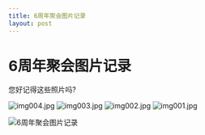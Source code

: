 ```yaml
---
title: 6周年聚会图片记录
layout: post
---
```

# 6周年聚会图片记录
您好记得这些照片吗?
<!-- more -->

![img004.jpg](https://ooo.0o0.ooo/2017/06/27/595223416b67e.jpg)
![img003.jpg](https://ooo.0o0.ooo/2017/06/27/5952234176514.jpg)
![img002.jpg](https://ooo.0o0.ooo/2017/06/27/595223417bec6.jpg)
![img001.jpg](https://ooo.0o0.ooo/2017/06/27/595223417df9b.jpg)

![6周年聚会图片记录](https://ooo.0o0.ooo/2017/06/27/595222e827ecc.png)
